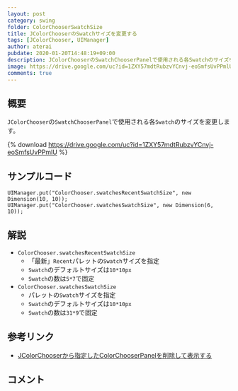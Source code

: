 ```yaml
---
layout: post
category: swing
folder: ColorChooserSwatchSize
title: JColorChooserのSwatchサイズを変更する
tags: [JColorChooser, UIManager]
author: aterai
pubdate: 2020-01-20T14:48:19+09:00
description: JColorChooserのSwatchChooserPanelで使用される各Swatchのサイズを変更します。
image: https://drive.google.com/uc?id=1ZXY57mdtRubzvYCnvj-eoSmfsUvPPmlU
comments: true
---
```

## 概要
`JColorChooser`の`SwatchChooserPanel`で使用される各`Swatch`のサイズを変更します。

{% download https://drive.google.com/uc?id=1ZXY57mdtRubzvYCnvj-eoSmfsUvPPmlU %}

## サンプルコード
<pre class="prettyprint"><code>UIManager.put("ColorChooser.swatchesRecentSwatchSize", new Dimension(10, 10));
UIManager.put("ColorChooser.swatchesSwatchSize", new Dimension(6, 10));
</code></pre>

## 解説
- `ColorChooser.swatchesRecentSwatchSize`
    - 「最新」`Recent`パレットの`Swatch`サイズを指定
    - `Swatch`のデフォルトサイズは`10*10px`
    - `Swatch`の数は`5*7`で固定
- `ColorChooser.swatchesSwatchSize`
    - パレットの`Swatch`サイズを指定
    - `Swatch`のデフォルトサイズは`10*10px`
    - `Swatch`の数は`31*9`で固定

<!-- dummy comment line for breaking list -->

## 参考リンク
- [JColorChooserから指定したColorChooserPanelを削除して表示する](https://ateraimemo.com/Swing/ColorChooserPanel.html)

<!-- dummy comment line for breaking list -->

## コメント
